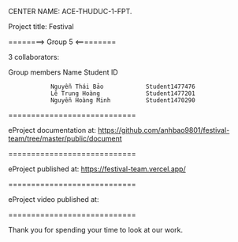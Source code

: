 CENTER NAME: ACE-THUDUC-1-FPT.

Project title: Festival

========> Group 5 <=========

3 collaborators:

Group members Name Student ID

                Nguyễn Thái Bảo            Student1477476
                Lê Trung Hoàng             Student1477201
                Nguyễn Hoàng Minh          Student1470290
============================

eProject documentation at: https://github.com/anhbao9801/festival-team/tree/master/public/document

============================

eProject published at: https://festival-team.vercel.app/

============================

eProject video published at:

============================

Thank you for spending your time to look at our work.
